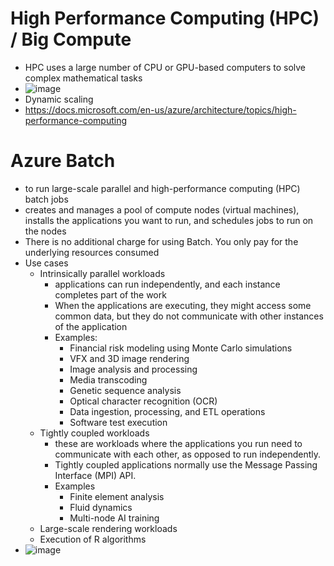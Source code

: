 # High Performance Computing (HPC) / Big Compute
- HPC uses a large number of CPU or GPU-based computers to solve complex mathematical tasks
- ![image](https://user-images.githubusercontent.com/28542935/89816890-4e240100-db15-11ea-91c8-2ec0c2f02ee4.png)
- Dynamic scaling
- https://docs.microsoft.com/en-us/azure/architecture/topics/high-performance-computing




# Azure Batch
- to run large-scale parallel and high-performance computing (HPC) batch jobs
- creates and manages a pool of compute nodes (virtual machines), installs the applications you want to run, and schedules jobs to run on the nodes
- There is no additional charge for using Batch. You only pay for the underlying resources consumed
- Use cases
  - Intrinsically parallel workloads
    - applications can run independently, and each instance completes part of the work
    - When the applications are executing, they might access some common data, but they do not communicate with other instances of the application
    - Examples:
      - Financial risk modeling using Monte Carlo simulations
      - VFX and 3D image rendering
      - Image analysis and processing
      - Media transcoding
      - Genetic sequence analysis
      - Optical character recognition (OCR)
      - Data ingestion, processing, and ETL operations
      - Software test execution
  - Tightly coupled workloads
    - these are workloads where the applications you run need to communicate with each other, as opposed to run independently. 
    - Tightly coupled applications normally use the Message Passing Interface (MPI) API.
    - Examples
      - Finite element analysis
      - Fluid dynamics
      - Multi-node AI training
  - Large-scale rendering workloads
  - Execution of R algorithms 
- ![image](https://user-images.githubusercontent.com/28542935/89816896-50865b00-db15-11ea-8e85-23b264c2f491.png)


